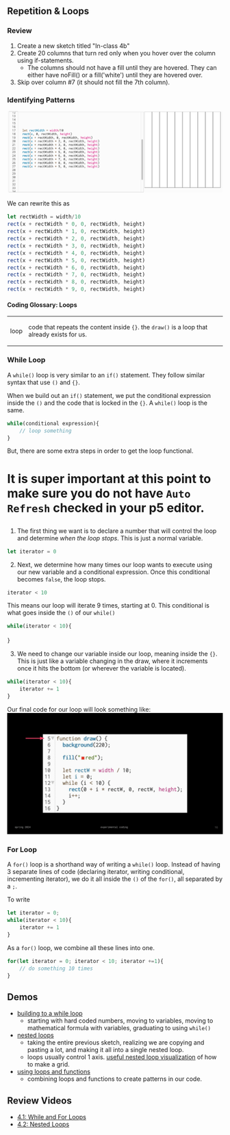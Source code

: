 
## Repetition & Loops

### Review

1. Create a new sketch titled "In-class 4b"
2. Create 20 columns that turn red only when you hover over the column using if-statements.
    * The columns should not have a fill until they are hovered. They can either have noFill() or a fill('white') until they are hovered over.
3. Skip over column #7 (it should not fill the 7th column).

### Identifying Patterns

![pattern](images/week_04/rect_pattern.png)

We can rewrite this as 

```js
let rectWidth = width/10
rect(x + rectWidth * 0, 0, rectWidth, height)
rect(x + rectWidth * 1, 0, rectWidth, height)
rect(x + rectWidth * 2, 0, rectWidth, height)
rect(x + rectWidth * 3, 0, rectWidth, height)
rect(x + rectWidth * 4, 0, rectWidth, height)
rect(x + rectWidth * 5, 0, rectWidth, height)
rect(x + rectWidth * 6, 0, rectWidth, height)
rect(x + rectWidth * 7, 0, rectWidth, height)
rect(x + rectWidth * 8, 0, rectWidth, height)
rect(x + rectWidth * 9, 0, rectWidth, height)
```

#### Coding Glossary: Loops

<table>
<tbody>
<tr><td>loop</td><td>

code that repeats the content inside `{}`. the `draw()` is a loop that already exists for us.

</td></tr>
</tbody>
</table>

### While Loop

A `while()` loop is very similar to an `if()` statement. They follow similar syntax that use `()` and `{}`.

When we build out an `if()` statement, we put the conditional expression inside the `()` and the code that is locked in the `{}`. A `while()` loop is the same.

```js
while(conditional expression){
    // loop something
}
```

But, there are some extra steps in order to get the loop functional.

<h1> 

It is super important at this point to make sure you do not have `Auto Refresh` checked in your p5 editor.
 </h1>

1. The first thing we want is to declare a number that will control the loop and determine *when the loop stops*. This is just a normal variable.
```js
let iterator = 0
```
2. Next, we determine how many times our loop wants to execute using our new variable and a conditional expression. Once this conditional becomes `false`, the loop stops.
```js
iterator < 10
```
This means our loop will iterate 9 times, starting at 0. This conditional is what goes inside the `()` of our `while()`
```js
while(iterator < 10){

}
```
3. We need to change our variable inside our loop, meaning inside the `{}`. This is just like a variable changing in the draw, where it increments once it hits the bottom (or wherever the variable is located).
```js
while(iterator < 10){
    iterator += 1
}
```
Our final code for our loop will look something like:
![loop](images/week_04/loop.gif)

### For Loop

A `for()` loop is a shorthand way of writing a `while()` loop. Instead of having 3 separate lines of code (declaring iterator, writing conditional, incrementing iterator), we do it all inside the `()` of the `for()`, all separated by a `;`.

To write 
```js
let iterator = 0;
while(iterator < 10){
    iterator += 1
}
```
As a `for()` loop, we combine all these lines into one.
```js
for(let iterator = 0; iterator < 10; iterator +=1){
    // do something 10 times
}
```

## Demos

* [building to a while loop](https://editor.p5js.org/samheckle/sketches/XSOy4t9R2)
    * starting with hard coded numbers, moving to variables, moving to mathematical formula with variables, graduating to using `while()`
* [nested loops](https://editor.p5js.org/samheckle/sketches/imCjU66Mr)
    * taking the entire previous sketch, realizing we are copying and pasting a lot, and making it all into a single nested loop.
    * loops usually control 1 axis. [useful nested loop visualization](https://editor.p5js.org/Mustard-Roy/full/QHkGnGqtx) of how to make a grid.
* [using loops and functions](https://editor.p5js.org/samheckle/sketches/JBH90H5BO)
    * combining loops and functions to create patterns in our code. 

## Review Videos
* [4.1: While and For Loops](https://www.youtube.com/watch?v=cnRD9o6odjk)
* [4.2: Nested Loops](https://www.youtube.com/watch?v=1c1_TMdf8b8)